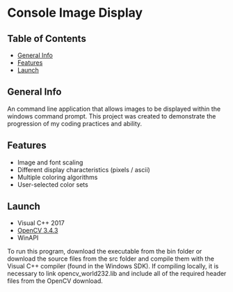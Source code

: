 # Console Image Display
## Table of Contents
* [General Info](#general-info)
* [Features](#features)
* [Launch](#launch)


## General Info
An command line application that allows images to be displayed within the windows command prompt. This project was created to demonstrate the progression of my coding practices and ability.

## Features
* Image and font scaling
* Different display characteristics (pixels / ascii)
* Multiple coloring algorithms
* User-selected color sets

## Launch

* Visual C++ 2017
* [OpenCV 3.4.3](https://opencv.org/releases/page/3/)
* WinAPI

To run this program, download the executable from the bin folder or download the source files from the src folder and compile them with the Visual C++ compiler (found in the Windows SDK). If compiling locally, it is necessary to link opencv_world232.lib and include all of the required header files from the OpenCV download.
